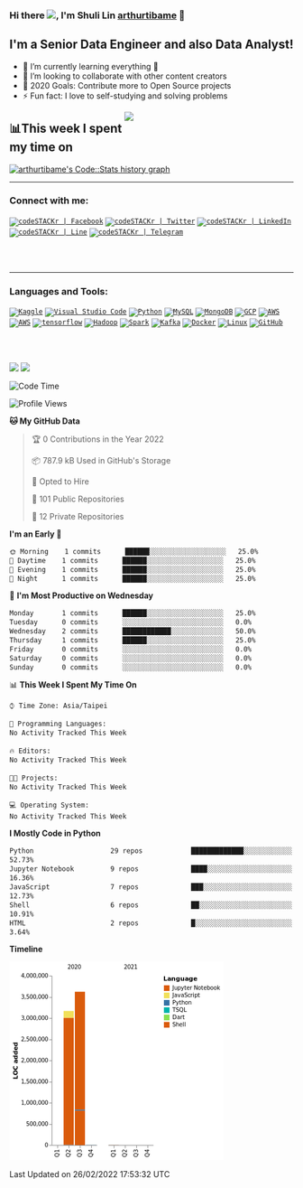 ### Hi there <img src="https://media.giphy.com/media/hvRJCLFzcasrR4ia7z/giphy.gif" width="25px">, I'm Shuli Lin  [arthurtibame][website] 👋

## I'm a Senior Data Engineer and also Data Analyst!
- 🔭 I’m currently learning everything 🤣
- 👯 I’m looking to collaborate with other content creators
- 🥅 2020 Goals: Contribute more to Open Source projects
- ⚡ Fun fact: I love to self-studying and solving problems

<div class="row">
  <div class="col-lg-6 text-mid">
    <a href="https://wakatime.com/dashboard">    
      <img align="right" src="https://i.pinimg.com/originals/28/02/00/28020003d4a493c78d8202ba6c35f179.gif" width="300"/>
    </a>
  </div>
</div>


## 📊This week I spent my time on

<div class="row">
  <div class="col-lg-6 text-right">
    <a href="https://codestats.net/users/arthurtibame">
      <img src='https://arthurtibame-code-stats.herokuapp.com/history-graph/arthurtibame?width=500&height=300&timezone=08:00&history_days=14&max_languages=15&language_colors=[%223e4053%22,%22f15854%22,%225da5da%22,%22faa43a%22,%2260bd68%22,%22f17cb0%22,%22b2912f%22,%22decf3f%22,%22b276b2%22,%22808080%22]' alt="arthurtibame's Code::Stats history graph" />
    </a>
  </div>
</div>

---

### Connect with me:
<code>[<img alt="codeSTACKr | Facebook" src="https://www.vectorlogo.zone/logos/facebook/facebook-ar21.svg" />][website]</code>
<code>[<img alt="codeSTACKr | Twitter" src="https://www.vectorlogo.zone/logos/twitter/twitter-ar21.svg" />][twitter]</code>
<code>[<img alt="codeSTACKr | LinkedIn"  src="https://www.vectorlogo.zone/logos/linkedin/linkedin-ar21.svg" />][linkedin]</code>
<code>[<img alt="codeSTACKr | Line" src="https://www.vectorlogo.zone/logos/line/line-ar21.svg" />][line]</code>
<code>[<img alt="codeSTACKr | Telegram" src="https://www.vectorlogo.zone/logos/telegram/telegram-ar21.svg" />][telegram]</code>



<br>
<br>

---

### Languages and Tools:

<code>[<img alt="Kaggle" src="https://www.vectorlogo.zone/logos/kaggle/kaggle-ar21.svg" />][kaggle]</code>
<code>[<img alt="Visual Studio Code" src="https://www.vectorlogo.zone/logos/visualstudio_code/visualstudio_code-ar21.svg" />][website]</code>
<code>[<img alt="Python" src="https://www.vectorlogo.zone/logos/python/python-ar21.svg" />][website]</code>
<code>[<img alt="MySQL" src="https://www.vectorlogo.zone/logos/mysql/mysql-ar21.svg" />][website]</code>
<code>[<img alt="MongoDB" src="https://www.vectorlogo.zone/logos/mongodb/mongodb-ar21.svg" />][website]</code>
<code>[<img alt="GCP"  src="https://www.vectorlogo.zone/logos/google_cloud/google_cloud-ar21.svg" />][website]</code>
<code>[<img alt="AWS" src="https://www.vectorlogo.zone/logos/amazon_aws/amazon_aws-ar21.svg" />][website]</code>
<code>[<img alt="AWS" src="https://www.vectorlogo.zone/logos/pytorch/pytorch-ar21.svg" />][website]</code>
<code>[<img alt="tensorflow" src="https://www.vectorlogo.zone/logos/tensorflow/tensorflow-ar21.svg" />][website]</code>
<code>[<img alt="Hadoop" src="https://www.vectorlogo.zone/logos/apache_hadoop/apache_hadoop-ar21.svg" />][website]</code>
<code>[<img alt="Spark"  src="https://www.vectorlogo.zone/logos/apache_spark/apache_spark-ar21.svg" />][website]</code>
<code>[<img alt="Kafka"  src="https://www.vectorlogo.zone/logos/apache_kafka/apache_kafka-ar21.svg" />][website]</code>
<code>[<img alt="Docker"  src="https://www.vectorlogo.zone/logos/docker/docker-ar21.svg" />][website]</code>
<code>[<img alt="Linux" src="https://www.vectorlogo.zone/logos/ubuntu/ubuntu-ar21.svg" />][website]</code>
<code>[<img alt="GitHub"  src="https://www.vectorlogo.zone/logos/github/github-ar21.svg" />][website]</code>

<br>
<br>

![](<img align="left" alt="arthurtibame's Github Stats" src="https://github-readme-stats.codestackr.vercel.app/api?username=arthurtibame&show_icons=true&hide_border=true" />)
![](<img align="right" alt="arthurtibame's Github Stats" src="https://github-readme-stats.vercel.app/api/top-langs/?username=arthurtibame" />)


<!--START_SECTION:waka-->
![Code Time](http://img.shields.io/badge/Code%20Time-14%20hrs%2044%20mins-blue)

![Profile Views](http://img.shields.io/badge/Profile%20Views-0-blue)

**🐱 My GitHub Data** 

> 🏆 0 Contributions in the Year 2022
 > 
> 📦 787.9 kB Used in GitHub's Storage 
 > 
> 💼 Opted to Hire
 > 
> 📜 101 Public Repositories 
 > 
> 🔑 12 Private Repositories  
 > 
**I'm an Early 🐤** 

```text
🌞 Morning    1 commits      ██████░░░░░░░░░░░░░░░░░░░   25.0% 
🌆 Daytime    1 commits      ██████░░░░░░░░░░░░░░░░░░░   25.0% 
🌃 Evening    1 commits      ██████░░░░░░░░░░░░░░░░░░░   25.0% 
🌙 Night      1 commits      ██████░░░░░░░░░░░░░░░░░░░   25.0%

```
📅 **I'm Most Productive on Wednesday** 

```text
Monday       1 commits      ██████░░░░░░░░░░░░░░░░░░░   25.0% 
Tuesday      0 commits      ░░░░░░░░░░░░░░░░░░░░░░░░░   0.0% 
Wednesday    2 commits      ████████████░░░░░░░░░░░░░   50.0% 
Thursday     1 commits      ██████░░░░░░░░░░░░░░░░░░░   25.0% 
Friday       0 commits      ░░░░░░░░░░░░░░░░░░░░░░░░░   0.0% 
Saturday     0 commits      ░░░░░░░░░░░░░░░░░░░░░░░░░   0.0% 
Sunday       0 commits      ░░░░░░░░░░░░░░░░░░░░░░░░░   0.0%

```


📊 **This Week I Spent My Time On** 

```text
⌚︎ Time Zone: Asia/Taipei

💬 Programming Languages: 
No Activity Tracked This Week

🔥 Editors: 
No Activity Tracked This Week

🐱‍💻 Projects: 
No Activity Tracked This Week

💻 Operating System: 
No Activity Tracked This Week

```

**I Mostly Code in Python** 

```text
Python                   29 repos            █████████████░░░░░░░░░░░░   52.73% 
Jupyter Notebook         9 repos             ████░░░░░░░░░░░░░░░░░░░░░   16.36% 
JavaScript               7 repos             ███░░░░░░░░░░░░░░░░░░░░░░   12.73% 
Shell                    6 repos             ██░░░░░░░░░░░░░░░░░░░░░░░   10.91% 
HTML                     2 repos             █░░░░░░░░░░░░░░░░░░░░░░░░   3.64%

```


**Timeline**

![Chart not found](https://raw.githubusercontent.com/arthurtibame/arthurtibame/master/charts/bar_graph.png) 


 Last Updated on 26/02/2022 17:53:32 UTC
<!--END_SECTION:waka-->


[website]: http://arthurtibame.tk
[linkedin]: https://www.linkedin.com/in/shuli-lin-1679a9152
[twitter]: https://twitter.com/arthur4410
[line]: https://line.me/ti/p/zJUO6aAEyf
[telegram]: https://t.me/Lin_shu_li
[kaggle]: https://www.kaggle.com/arthur8485
[facebook]: https://www.facebook.com/shuli.lin1/
[waketime]: https://wakatime.com/dashboard
